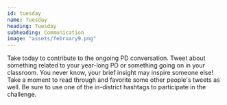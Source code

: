```yaml
---
id: tuesday 
name: Tuesday
heading: Tuesday
subheading: Communication
image: "assets/february9.png"
---
```

Take today to contribute to the ongoing PD conversation. Tweet about something
related to your year-long PD or something going on in your classroom. You never
know, your brief insight may inspire someone else! Take a moment to read through
and favorite some other people's tweets as well. Be sure to use one of the
in-district hashtags to participate in the challenge.
